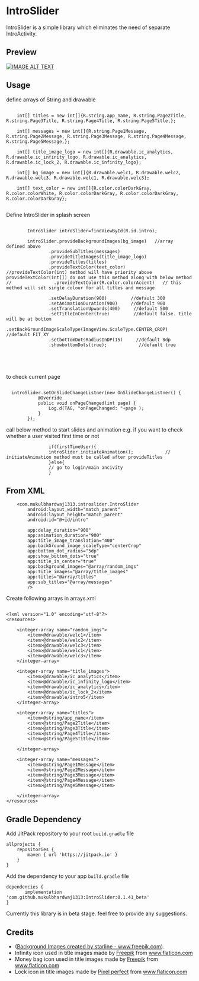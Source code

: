 # IntroSlider
IntroSlider is a simple library which eliminates the need of separate IntroActivity.


## Preview
[![IMAGE ALT TEXT](http://img.youtube.com/vi/3sc01M0HtCU/0.jpg)](http://www.youtube.com/watch?v=3sc01M0HtCU "Video Title")
## Usage

define arrays of String and drawable 

```

    int[] titles = new int[]{R.string.app_name, R.string.Page2Title, R.string.Page3Title, R.string.Page4Title, R.string.Page5Title,};
   
    int[] messages = new int[]{R.string.Page1Message, R.string.Page2Message, R.string.Page3Message, R.string.Page4Message, R.string.Page5Message,};

    int[] title_image_logo = new int[]{R.drawable.ic_analytics, R.drawable.ic_infinity_logo, R.drawable.ic_analytics, R.drawable.ic_lock_2, R.drawable.ic_infinity_logo};

    int[] bg_image = new int[]{R.drawable.welc1, R.drawable.welc2, R.drawable.welc3, R.drawable.welc1, R.drawable.welc3};

    int[] text_color = new int[]{R.color.colorDarkGray, R.color.colorWhite, R.color.colorDarkGray, R.color.colorDarkGray, R.color.colorDarkGray};
   
```

Define IntroSlider in splash screen 

```

        IntroSlider introSlider=findViewById(R.id.intro);

        introSlider.provideBackgroundImages(bg_image)   //array defined above
                .provideSubTitles(messages)           
                .provideTitleImages(title_image_logo)
                .provideTitles(titles)
                .provideTextColor(text_color)      //provideTextColor(int) method will have priority above provideTextColor(int[]) do not use this method along with below method
//                .provideTextColor(R.color.colorAccent)   // this method will set single colour for all titles and message

                .setDelayDuration(900)         //default 300
                .setAnimationDuration(900)     //default 900
                .setTranslationUpwards(400)     //default 500
                .setTitleInCenter(true)         //default false. title will be at bottom
                .setBackGroundImageScaleType(ImageView.ScaleType.CENTER_CROP)   //default FIT_XY
                .setbottomDotsRadiusInDP(15)     //default 8dp
                .showbottomDots(true);            //default true        

      



```

to check current page

```

  introSlider.setOnSlideChangeListner(new OnSlideChangeListner() {
            @Override
            public void onPageChanged(int page) {
                Log.d(TAG, "onPageChanged: "+page );
            }
        });
```

call below method to start slides and animation
e.g. if you want to check whether a user visited first time or not
```
                if(firstTimeUser){
                introSlider.initiateAnimation();            // initiateAnimation method must be called after provideTitles
                }else{
                // go to login/main ancivity
                }
```



## From XML

```
    <com.mukulbhardwaj1313.introslider.IntroSlider
        android:layout_width="match_parent"
        android:layout_height="match_parent"
        android:id="@+id/intro"

        app:delay_duration="900"
        app:animation_duration="900"
        app:title_image_translation="400"
        app:backGround_image_scaleType="centerCrop"
        app:bottom_dot_radius="5dp"
        app:show_bottom_dots="true"
        app:title_in_center="true"
        app:background_images="@array/random_imgs"
        app:title_images="@array/title_images"
        app:titles="@array/titles"
        app:sub_titles="@array/messages"
        />
```
Create following arrays in arrays.xml

```

<?xml version="1.0" encoding="utf-8"?>
<resources>

    <integer-array name="random_imgs">
        <item>@drawable/welc1</item>
        <item>@drawable/welc2</item>
        <item>@drawable/welc3</item>
        <item>@drawable/welc1</item>
        <item>@drawable/welc3</item>
    </integer-array>

    <integer-array name="title_images">
        <item>@drawable/ic_analytics</item>
        <item>@drawable/ic_infinity_logo</item>
        <item>@drawable/ic_analytics</item>
        <item>@drawable/ic_lock_2</item>
        <item>@drawable/intro5</item>
    </integer-array>

    <integer-array name="titles">
        <item>@string/app_name</item>
        <item>@string/Page2Title</item>
        <item>@string/Page3Title</item>
        <item>@string/Page4Title</item>
        <item>@string/Page5Title</item>

    </integer-array>

    <integer-array name="messages">
        <item>@string/Page1Message</item>
        <item>@string/Page2Message</item>
        <item>@string/Page3Message</item>
        <item>@string/Page4Message</item>
        <item>@string/Page5Message</item>

    </integer-array>
</resources>
```

## Gradle Dependency

Add JitPack repository to your root `build.gradle` file
```
allprojects {
    repositories {
        maven { url 'https://jitpack.io' }
    }
}
```
Add the dependency to your app `build.gradle` file
```
dependencies {
       implementation 'com.github.mukulbhardwaj1313:IntroSlider:0.1.41_beta'
}
```

Currently this library is in beta stage. feel free to provide any suggestions.

## Credits
- (<a href="https://www.freepik.com/free-vector/abstract-ink-splash-banner-different-colors_4724857.htm">Background Images created by starline - www.freepik.com</a>).
- <div>Infinity icon used in title images made by <a href="https://www.flaticon.com/authors/freepik" title="Freepik">Freepik</a> from <a href="https://www.flaticon.com/"             title="Flaticon">www.flaticon.com</a></div>
- <div>Money bag icon used in title images made by <a href="https://www.flaticon.com/authors/freepik" title="Freepik">Freepik</a> from <a href="https://www.flaticon.com/"             title="Flaticon">www.flaticon.com</a></div>
- <div>Lock icon in title images made by <a href="https://www.flaticon.com/authors/pixel-perfect" title="Pixel perfect">Pixel perfect</a> from <a href="https://www.flaticon.com/"             title="Flaticon">www.flaticon.com</a></div>
